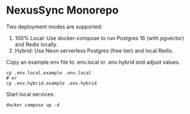 # NexusSync Monorepo

Two deployment modes are supported:

1) 100% Local: Use docker-compose to run Postgres 16 (with pgvector) and Redis locally.
2) Hybrid: Use Neon serverless Postgres (free tier) and local Redis.

Copy an example env file to .env.local or .env.hybrid and adjust values.

```
cp .env.local.example .env.local
# or
cp .env.hybrid.example .env.hybrid
```

Start local services:

```
docker compose up -d
```

